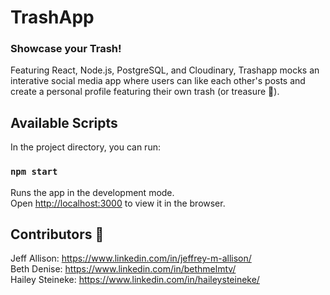 # TrashApp

### Showcase your Trash!
Featuring React, Node.js, PostgreSQL, and Cloudinary, Trashapp mocks an interative social media app where users can like each other's posts and create a personal profile featuring their own trash (or treasure 💎).

## Available Scripts

In the project directory, you can run:

### `npm start`

Runs the app in the development mode.\
Open [http://localhost:3000](http://localhost:3000) to view it in the browser.

## Contributors 👥

Jeff Allison: https://www.linkedin.com/in/jeffrey-m-allison/ \
Beth Denise: https://www.linkedin.com/in/bethmelmtv/ \
Hailey Steineke: https://www.linkedin.com/in/haileysteineke/ 
